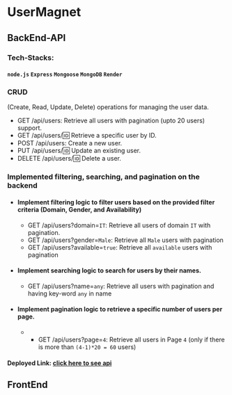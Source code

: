 
# UserMagnet

## BackEnd-API
### Tech-Stacks: 
  #### `node.js` `Express` `Mongoose`  `MongoDB`  `Render`
### CRUD 
(Create, Read, Update, Delete) operations for managing the user data.

- GET /api/users: Retrieve all users with pagination (upto 20 users) support.
- GET /api/users/:id: Retrieve a specific user by ID.
- POST /api/users: Create a new user.
- PUT /api/users/:id: Update an existing user.
- DELETE /api/users/:id: Delete a user.

### Implemented filtering, searching, and pagination on the backend
- #### Implement filtering logic to filter users based on the provided filter criteria (Domain, Gender, and Availability)
  - GET /api/users?domain=`IT`: Retrieve all users of domain `IT` with pagination.
  - GET /api/users?gender=`Male`: Retrieve all `Male` users with pagination
  - GET /api/users?available=`true`: Retrieve all `available` users with pagination
- #### Implement searching logic to search for users by their names.
    - GET /api/users?name=`any`: Retrieve all users with pagination and having key-word `any` in name
- #### Implement pagination logic to retrieve a specific number of users per page.
    - - GET /api/users?page=`4`: Retrieve all users in Page `4` (only if there is more than `(4-1)*20 = 60` users)
#### Deployed Link:   [click here to see api](https://user-management-backend-ovx4.onrender.com/api/users?page=1)

## FrontEnd
